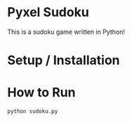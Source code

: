 
# Pyxel Sudoku

This is a sudoku game written in Python!

# Setup / Installation

# How to Run
```
python sudoku.py
```
